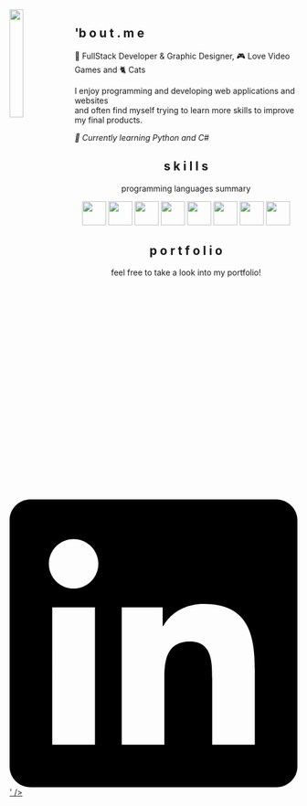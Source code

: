 <img align='left' src=https://media.tenor.com/LuL2E7Bd9qMAAAAC/nezuko-anime.gif width='22%'/>

## 'b o u t . m e

🌸 FullStack Developer & Graphic Designer, 🎮 Love Video Games and 🐈 Cats
<p>I enjoy programming and developing web applications and websites<br>and often find myself trying to learn more skills to improve my final products.</p>
<i>🌸 Currently learning Python and C#</i>

<h2 align='center'>s k i l l s</h2>
<p align='center'>programming languages summary</p>

<p align='center'>
<img src="https://cdn.jsdelivr.net/gh/devicons/devicon/icons/html5/html5-plain-wordmark.svg" height='42px'/>
<img src="https://cdn.jsdelivr.net/gh/devicons/devicon/icons/css3/css3-plain-wordmark.svg" height='42px'/>
<img src="https://cdn.jsdelivr.net/gh/devicons/devicon/icons/bootstrap/bootstrap-original-wordmark.svg" height='42px'/>
<img src="https://cdn.jsdelivr.net/gh/devicons/devicon/icons/javascript/javascript-original.svg" height='42px'/>
<img src="https://cdn.jsdelivr.net/gh/devicons/devicon/icons/react/react-original-wordmark.svg" height='42px'/>
<img src="https://cdn.jsdelivr.net/gh/devicons/devicon/icons/php/php-plain.svg" height='42px'/>
<img src="https://cdn.jsdelivr.net/gh/devicons/devicon/icons/laravel/laravel-plain-wordmark.svg" height='42px'/>
<img src="https://cdn.jsdelivr.net/gh/devicons/devicon/icons/mysql/mysql-plain.svg" height='42px'/>
</p>

<h2 align='center'>p o r t f o l i o</h2>
<p align='center'>feel free to take a look into my portfolio!</p>
<a href=''><svg role="img" viewBox="0 0 24 24" xmlns="http://www.w3.org/2000/svg"><title>LinkedIn</title><path d="M20.447 20.452h-3.554v-5.569c0-1.328-.027-3.037-1.852-3.037-1.853 0-2.136 1.445-2.136 2.939v5.667H9.351V9h3.414v1.561h.046c.477-.9 1.637-1.85 3.37-1.85 3.601 0 4.267 2.37 4.267 5.455v6.286zM5.337 7.433c-1.144 0-2.063-.926-2.063-2.065 0-1.138.92-2.063 2.063-2.063 1.14 0 2.064.925 2.064 2.063 0 1.139-.925 2.065-2.064 2.065zm1.782 13.019H3.555V9h3.564v11.452zM22.225 0H1.771C.792 0 0 .774 0 1.729v20.542C0 23.227.792 24 1.771 24h20.451C23.2 24 24 23.227 24 22.271V1.729C24 .774 23.2 0 22.222 0h.003z"/></svg>' /></a>
<a href=''><img src='' /></a>
